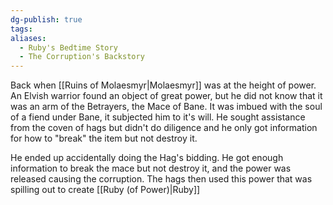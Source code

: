 ```yaml
---
dg-publish: true
tags: 
aliases:
  - Ruby's Bedtime Story
  - The Corruption's Backstory
---
```

Back when [[Ruins of Molaesmyr|Molaesmyr]] was at the height of power. An Elvish warrior found an object of great power, but he did not know that it was an arm of the Betrayers, the Mace of Bane. It was imbued with the soul of a fiend under Bane, it subjected him to it's will. He sought assistance from the coven of hags but didn't do diligence and he only got information for how to "break" the item but not destroy it.

He ended up accidentally doing the Hag's bidding. He got enough information to break the mace but not destroy it, and the power was released causing the corruption. The hags then used this power that was spilling out to create [[Ruby (of Power)|Ruby]]